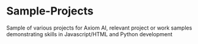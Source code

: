 # Sample-Projects
Sample of various projects for Axiom AI, relevant project or work samples demonstrating skills in Javascript/HTML and Python development
